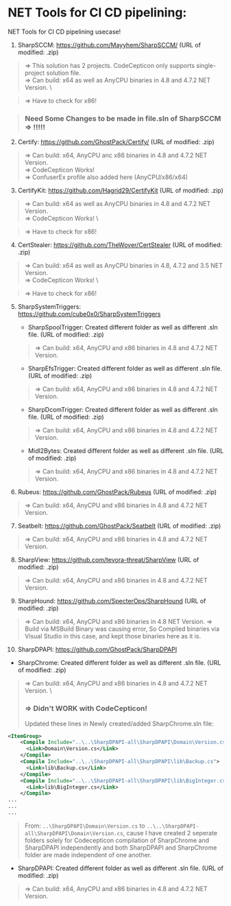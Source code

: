 # NET Tools for CI CD pipelining:

NET Tools for CI CD pipelining usecase!

1. SharpSCCM: https://github.com/Mayyhem/SharpSCCM/ (URL of modified: .zip)

> => This solution has 2 projects. CodeCepticon only supports single-project solution file. \
> => Can build: x64 as well as AnyCPU binaries in 4.8 and 4.7.2 NET Version. \

> => Have to check for x86!

> ### Need Some Changes to be made in file.sln of SharpSCCM   => !!!!!

2. Certify: https://github.com/GhostPack/Certify/ (URL of modified: .zip)

> => Can build: x64, AnyCPU anc x86 binaries in 4.8 and 4.7.2 NET Version. \
> => CodeCepticon Works! \
> => ConfuserEx profile also added here (AnyCPU/x86/x64)

3. CertifyKit: https://github.com/Hagrid29/CertifyKit (URL of modified: .zip)

> => Can build: x64 as well as AnyCPU binaries in 4.8 and 4.7.2 NET Version. \
> => CodeCepticon Works! \

> => Have to check for x86!

4. CertStealer: https://github.com/TheWover/CertStealer (URL of modified: .zip)

> => Can build: x64 as well as AnyCPU binaries in 4.8, 4.7.2 and 3.5 NET Version. \
> => CodeCepticon Works! \

> => Have to check for x86!

5. SharpSystemTriggers: https://github.com/cube0x0/SharpSystemTriggers
   - SharpSpoolTrigger: Created different folder as well as different .sln file. (URL of modified: .zip)
   > => Can build: x64, AnyCPU and x86 binaries in 4.8 and 4.7.2 NET Version.
   - SharpEfsTrigger: Created different folder as well as different .sln file. (URL of modified: .zip)
   > => Can build: x64, AnyCPU and x86 binaries in 4.8 and 4.7.2 NET Version.
   - SharpDcomTrigger: Created different folder as well as different .sln file. (URL of modified: .zip)
   > => Can build: x64, AnyCPU and x86 binaries in 4.8 and 4.7.2 NET Version.
   - Midl2Bytes: Created different folder as well as different .sln file. (URL of modified: .zip)
   > => Can build: x64, AnyCPU and x86 binaries in 4.8 and 4.7.2 NET Version.

6. Rubeus: https://github.com/GhostPack/Rubeus (URL of modified: .zip)
> => Can build: x64, AnyCPU and x86 binaries in 4.8 and 4.7.2 NET Version.

7. Seatbelt: https://github.com/GhostPack/Seatbelt (URL of modified: .zip)
> => Can build: x64, AnyCPU and x86 binaries in 4.8 and 4.7.2 NET Version.

8. SharpView: https://github.com/tevora-threat/SharpView (URL of modified: .zip)
> => Can build: x64, AnyCPU and x86 binaries in 4.8 and 4.7.2 NET Version.

9. SharpHound: https://github.com/SpecterOps/SharpHound (URL of modified: .zip)
> => Can build: x64, AnyCPU and x86 binaries in 4.8 NET Version.
> => Build via MSBuild Binary was causing error, So Compiled binaries via Visual Studio in this case, and kept those binaries here as it is.

10. SharpDPAPI: https://github.com/GhostPack/SharpDPAPI
   - SharpChrome: Created different folder as well as different .sln file. (URL of modified: .zip)
   > => Can build: x64, AnyCPU and x86 binaries in 4.8 and 4.7.2 NET Version. \
   > ### => Didn't WORK with CodeCepticon!
> Updated these lines in Newly created/added SharpChrome.sln file:
```xml
<ItemGroup>
    <Compile Include="..\..\SharpDPAPI-all\SharpDPAPI\Domain\Version.cs">
      <Link>Domain\Version.cs</Link>
    </Compile>
    <Compile Include="..\..\SharpDPAPI-all\SharpDPAPI\lib\Backup.cs">
      <Link>lib\Backup.cs</Link>
    </Compile>
    <Compile Include="..\..\SharpDPAPI-all\SharpDPAPI\lib\BigInteger.cs">
      <Link>lib\BigInteger.cs</Link>
    </Compile>
...
...
...
```
> From: `..\SharpDPAPI\Domain\Version.cs` to `..\..\SharpDPAPI-all\SharpDPAPI\Domain\Version.cs`, cause I have created 2 seperate folders solely for Codecepticon compilation of SharpChrome and SharpDPAPI independently and both SharpDPAPI and SharpChrome folder are made independent of one another.
   - SharpDPAPI: Created different folder as well as different .sln file. (URL of modified: .zip)
   > => Can build: x64, AnyCPU and x86 binaries in 4.8 and 4.7.2 NET Version.


